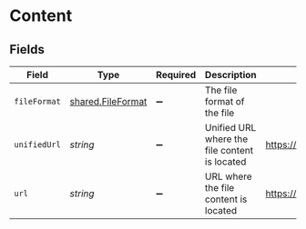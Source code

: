 # Content


## Fields

| Field                                                                          | Type                                                                           | Required                                                                       | Description                                                                    | Example                                                                        |
| ------------------------------------------------------------------------------ | ------------------------------------------------------------------------------ | ------------------------------------------------------------------------------ | ------------------------------------------------------------------------------ | ------------------------------------------------------------------------------ |
| `fileFormat`                                                                   | [shared.FileFormat](../../../sdk/models/shared/fileformat.md)                  | :heavy_minus_sign:                                                             | The file format of the file                                                    |                                                                                |
| `unifiedUrl`                                                                   | *string*                                                                       | :heavy_minus_sign:                                                             | Unified URL where the file content is located                                  | https://api.stackone.com/unified/hris/employees/12345/documents/67890/download |
| `url`                                                                          | *string*                                                                       | :heavy_minus_sign:                                                             | URL where the file content is located                                          | https://example.com/file.pdf                                                   |